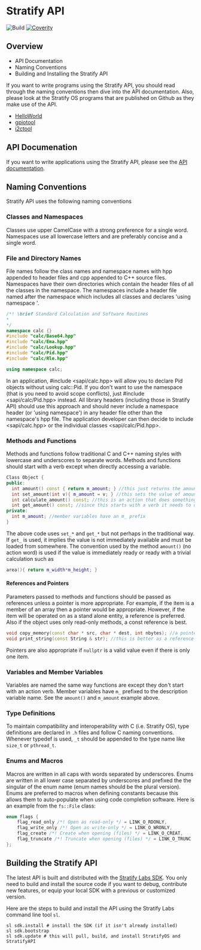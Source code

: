 # Stratify API

![Build](https://github.com/StratifyLabs/StratifyAPI/workflows/Build/badge.svg) [![Coverity](https://scan.coverity.com/projects/10992/badge.svg)](https://scan.coverity.com/projects/stratifylabs-stratifyapi) 

## Overview

- API Documentation
- Naming Conventions
- Building and Installing the Stratify API

If you want to write programs using the Stratify API, you should read through the naming conventions then dive into the API documentation. Also, please look at the Stratify OS programs that are published on Github as they make use of the API.

- [HelloWorld](https://github.com/StratifyLabs/HelloWorld)
- [gpiotool](https://github.com/StratifyLabs/gpiotool)
- [i2ctool](https://github.com/StratifyLabs/i2ctool)

## API Documenation

If you want to write applications using the Stratify API, please see the [API documentation](https://docs.stratifylabs.co/reference/StratifyAPI/api/).

## Naming Conventions

Stratify API uses the following naming conventions

### Classes and Namespaces

Classes use upper CamelCase with a strong preference for a single word. Namespaces use all lowercase letters and are preferably concise and a single word.

### File and Directory Names

File names follow the class names and namespace names with hpp appended to header files and cpp appended to C++ source files.  Namespaces have their own directories which contain the header files of all the classes in the namespace.  The namespaces include a header file named after the namespace which includes all classes and declares 'using namespace <namespace>'.
	
```c++
/*! \brief Standard Calculation and Software Routines
*
*/
namespace calc {}
#include "calc/Base64.hpp"
#include "calc/Ema.hpp"
#include "calc/Lookup.hpp"
#include "calc/Pid.hpp"
#include "calc/Rle.hpp"

using namespace calc;
```

In an application, #include <sapi/calc.hpp> will allow you to declare Pid objects without using calc::Pid.  If you don't want to use the namespace (that is you need to avoid scope conflicts), just #include <sapi/calc/Pid.hpp> instead.  All library headers (including those in Stratify API) should use this approach and should never include a namespace header (or 'using namespace') in any header file other than the namespace's hpp file. The application developer can then decide to include <sapi/calc.hpp> or the individual classes <sapi/calc/Pid.hpp>.

### Methods and Functions

Methods and functions follow traditional C and C++ naming styles with lowercase and underscores to separate words.  Methods and functions should start with a verb except when directly accessing a variable.

```c++
Class Object {
public:
  int amount() const { return m_amount; } //this just returns the amount (no calculating, no fetching)
  int set_amount(int v){ m_amount = v; } //this sets the value of amount
  int calculate_amount() const; //this is an action that does something
  int get_amount() const; //since this starts with a verb it needs to do something--like load amount from a file
private:
  int m_amount; //member variables have an m_ prefix
}
```

The above code uses `set_*` and `get_*` but not perhaps in the traditional way.  If `get_` is used, it implies the value is not immediately available and must be loaded from somewhere.  The convention used by the method `amount()` (no action word) is used if the value is immediately ready or ready with a trivial calculation such as

```c++
area(){ return m_width*m_height; }
```

#### References and Pointers

Parameters passed to methods and functions should be passed as references unless a pointer is more appropriate.  For example, if the item is a member of an array then a pointer would be appropriate. However, if the item will be operated on as a stand alone entity, a reference is preferred.  Also if the object uses only read-only methods, a const reference is best.

```c++
void copy_memory(const char * src, char * dest, int nbytes); //a pointer here is best because src points to the data
void print_string(const String & str); //this is better as a reference because we are just reading str
```
	
Pointers are also appropriate if `nullptr` is a valid value even if there is only one item.

### Variables and Member Variables

Variables are named the same way functions are except they don't start with an action verb.  Member variables have `m_` prefixed to the description variable name.  See the `amount()` and `m_amount` example above.

### Type Definitions

To maintain compatibility and interoperability with C (i.e. Stratify OS), type definitions are declared in `.h` files and follow C naming conventions.  Whenever typedef is used, `_t` should be appended to the type name like `size_t` or `pthread_t`.

### Enums and Macros

Macros are written in all caps with words separated by underscores. Enums are written in all lower case separated by underscores and prefixed the the singular of the enum name (enum names should be the plural version). Enums are preferred to macros when defining constants because this allows them to auto-populate when using code completion software.  Here is an example from the `fs::File` class:

```c++
enum flags {
    flag_read_only /*! Open as read-only */ = LINK_O_RDONLY,
    flag_write_only /*! Open as write-only */ = LINK_O_WRONLY,
    flag_create /*! Create when opening (files) */ = LINK_O_CREAT,
    flag_truncate /*! Truncate when opening (files) */ = LINK_O_TRUNC
};
```

## Building the Stratify API

The latest API is built and distributed with the [Stratify Labs SDK](https://app.stratifylabs.co/). You only need to build and install the source code if you want to debug, contribute new features, or equip your local SDK with a previous or customized version.

Here are the steps to build and install the API using the Stratify Labs command line tool `sl`.

```
sl sdk.install # install the SDK (if it isn't already installed)
sl sdk.bootstrap
sl sdk.update # this will pull, build, and install StratifyOS and StratifyAPI
```
